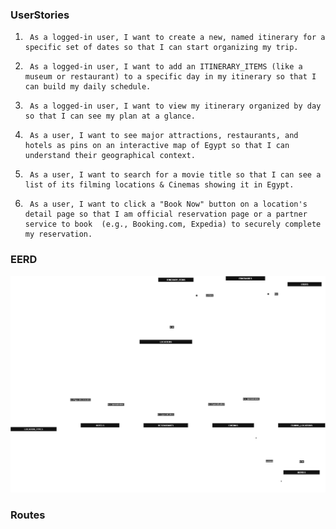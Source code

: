 ### UserStories
1.      As a logged-in user, I want to create a new, named itinerary for a specific set of dates so that I can start organizing my trip.
2.      As a logged-in user, I want to add an ITINERARY_ITEMS (like a museum or restaurant) to a specific day in my itinerary so that I can build my daily schedule.
3. 	    As a logged-in user, I want to view my itinerary organized by day so that I can see my plan at a glance.
4. 	    As a user, I want to see major attractions, restaurants, and hotels as pins on an interactive map of Egypt so that I can understand their geographical context.
5. 	    As a user, I want to search for a movie title so that I can see a list of its filming locations & Cinemas showing it in Egypt.
6. 	    As a user, I want to click a "Book Now" button on a location's detail page so that I am official reservation page or a partner service to book  (e.g., Booking.com, Expedia) to securely complete my reservation.

### EERD

![EERD](./Trip_Managment_ERD.png)

### Routes